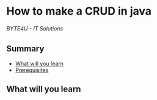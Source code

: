 
# How to make a CRUD in java
###### BYTE4U - IT Solutions

## Summary
- [What will you learn](#What-will-you-learn)
- [Prerequisites](#Prerequisites)

## What will you learn              

